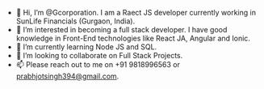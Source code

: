 - 👋 Hi, I’m @Gcorporation. I am a Raect JS developer currently working in SunLife Financials (Gurgaon, India).
- 👀 I’m interested in becoming a full stack developer. I have good knowledge in Front-End technologies like React JA, Angular and Ionic.
- 🌱 I’m currently learning Node JS and SQL.
- 💞️ I’m looking to collaborate on Full Stack Projects.
- 📫 Please reach out to me on +91 9818996563 or prabhjotsingh394@gmail.com.

<!---
Gcorporation/Gcorporation is a ✨ special ✨ repository because its `README.md` (this file) appears on your GitHub profile.
You can click the Preview link to take a look at your changes.
--->

